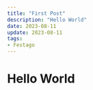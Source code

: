 ```yaml
---
title: "First Post"
description: "Hello World"
date: 2023-08-11
update: 2023-08-11
tags:
- Festago
---
```


# Hello World
